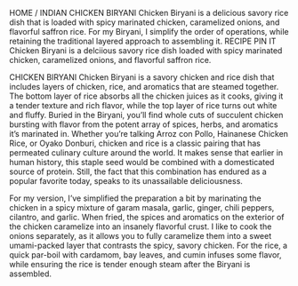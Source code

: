
HOME / INDIAN
CHICKEN BIRYANI
Chicken Biryani is a delicious savory rice dish that is loaded with spicy marinated chicken, caramelized onions, and flavorful saffron rice. For my Biryani, I simplify the order of operations, while retaining the traditional layered approach to assembling it.
RECIPE  PIN IT
Chicken Biryani is a delciious savory rice dish loaded with spicy marinated chicken, caramelized onions, and flavorful saffron rice.

CHICKEN BIRYANI
Chicken Biryani is a savory chicken and rice dish that includes layers of chicken, rice, and aromatics that are steamed together. The bottom layer of rice absorbs all the chicken juices as it cooks, giving it a tender texture and rich flavor, while the top layer of rice turns out white and fluffy. Buried in the Biryani, you’ll find whole cuts of succulent chicken bursting with flavor from the potent array of spices, herbs, and aromatics it’s marinated in.
Whether you’re talking Arroz con Pollo, Hainanese Chicken Rice, or Oyako Donburi, chicken and rice is a classic pairing that has permeated culinary culture around the world. It makes sense that earlier in human history, this staple seed would be combined with a domesticated source of protein. Still, the fact that this combination has endured as a popular favorite today, speaks to its unassailable deliciousness.

For my version, I’ve simplified the preparation a bit by marinating the chicken in a spicy mixture of garam masala, garlic, ginger, chili peppers, cilantro, and garlic. When fried, the spices and aromatics on the exterior of the chicken caramelize into an insanely flavorful crust. I like to cook the onions separately, as it allows you to fully caramelize them into a sweet umami-packed layer that contrasts the spicy, savory chicken. For the rice, a quick par-boil with cardamom, bay leaves, and cumin infuses some flavor, while ensuring the rice is tender enough steam after the Biryani is assembled.